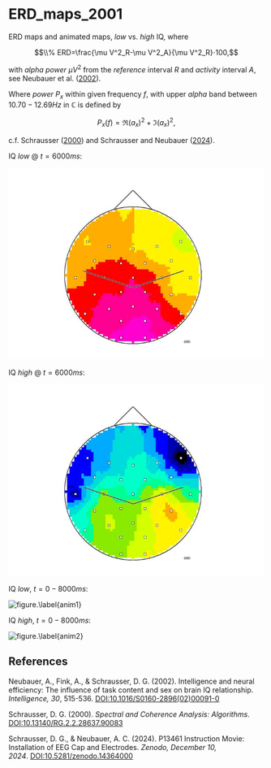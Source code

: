 # ERD_maps_2001
ERD maps and animated maps, *low* vs. *high* IQ, where 

$$\\% ERD=\frac{\mu V^2_R-\mu V^2_A}{\mu V^2_R}⋅100,$$

with *alpha power* $\mu V^2$ from the *reference* interval $R$ and *activity* interval $A$, see Neubauer et al. ([2002](https://doi.org/10.1016/S0160-2896(02)00091-0)).

Where *power* $P_x$ within given frequency $f$, with upper *alpha* band between $10.70-12.69 Hz$ in $\mathbb C$ is defined by

$$P_x(f)=\Re (a_x)^2+\Im (a_x)^2,$$

c.f. Schrausser ([2000](http://doi.org/10.13140/RG.2.2.28637.90083)) and Schrausser and Neubauer ([2024](https://doi.org/10.5281/zenodo.14364000)).

IQ *low* @ $t=6000 ms$:

![figure.\label{pic1}](Folie49low.JPG)

IQ *high* @ $t=6000 ms$:

![figure.\label{pic2}](Folie49high.JPG)

IQ *low*, $t=0-8000 ms$:

![figure.\label{anim1}](pic1.gif)

IQ *high*, $t=0-8000 ms$:

![figure.\label{anim2}](pic2.gif)

## References

Neubauer, A., Fink, A., & Schrausser, D. G. (2002). Intelligence and neural efficiency: The influence of task content and sex on brain IQ relationship. *Intelligence, 30*, 515-536. [DOI:10.1016/S0160-2896(02)00091-0](https://doi.org/10.1016/S0160-2896(02)00091-0)

Schrausser, D. G. (2000). *Spectral and Coherence Analysis: Algorithms*. [DOI:10.13140/RG.2.2.28637.90083](http://doi.org/10.13140/RG.2.2.28637.90083)

Schrausser, D. G., & Neubauer, A. C. (2024). P13461 Instruction Movie: Installation of EEG Cap and Electrodes. *Zenodo, December 10, 2024*. [DOI:10.5281/zenodo.14364000](https://doi.org/10.5281/zenodo.14364000)
